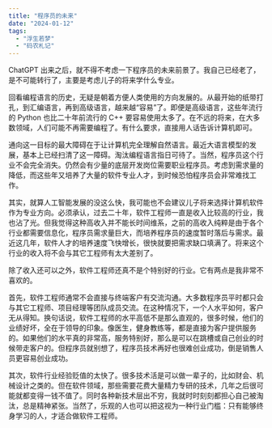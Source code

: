 ```yaml
---
title: "程序员的未来"
date: "2024-01-12"
tags: 
  - "浮生若梦"
  - "码农札记"
---
```


ChatGPT 出来之后，就不得不考虑一下程序员的未来前景了。我自己已经老了，是不可能转行了，主要是考虑儿子的将来学什么专业。

回看编程语言的历史，无疑是朝着方便人类使用的方向发展的。从最开始的纸带打孔，到汇编语言，再到高级语言，越来越“容易”了。即便是高级语言，这些年流行的 Python 也比二十年前流行的 C++ 要容易使用太多了。在不远的将来，在大多数领域，人们可能不再需要编程了。有什么要求，直接用人话告诉计算机即可。

通向这一目标的最大障碍在于让计算机完全理解自然语言。最近大语言模型的发展，基本上已经扫清了这一障碍。淘汰编程语言指日可待了。当然，程序员这个行业不会完全消失。仍然会有少量的底层开发岗位需要职业程序员。考虑到需求量的降低，而这些年又培养了大量的软件专业人才，到时候恐怕程序员会非常难找工作。

其实，就算人工智能发展的没这么快，我可能也不会建议儿子将来选择计算机软件作为专业方向。必须承认，过去二十年，软件工程师一直是收入比较高的行业，我也沾了光。但我觉得这种高收入并不能长时间维系，之前的高收入纯粹是由于各个行业都需要信息化，程序员需求量巨大，而培养程序员的速度暂时落后与需求。最近这几年，软件人才的培养速度飞快增长，很快就要把需求缺口填满了。将来这个行业的收入将不会与其它工程师有太大差别了。

除了收入还可以之外，软件工程师还真不是个特别好的行业。它有两点是我非常不喜欢的。

首先，软件工程师通常不会直接与终端客户有交流沟通。大多数程序员平时都只会与其它工程师、项目经理等团队成员交流。在这种情况下，一个人水平如何，客户无从得知。换句话说，软件工程师的水平高低不是那么直观的，很多时候，他们的业绩好坏，全在于领导的印象。像医生，健身教练等，都是直接为客户提供服务的。如果他们的水平真的非常高，服务特别好，那么是可以在跳槽或自己创业的时候带走客户的。但程序员就别想了，程序员技术再好也很难创业成功，倒是销售人员更容易创业成功。

其次，软件行业经验贬值的太快了。很多技术活是可以做一辈子的，比如财会、机械设计之类的。但在软件领域，那些需要花费大量精力专研的技术，几年之后很可能就都变得一钱不值了。同时各种新技术层出不穷，我就时时刻刻都担心自己被淘汰，总是精神紧张。当然了，乐观的人也可以把这视为一种行业门槛：只有能够终身学习的人，才适合做软件工程师。
